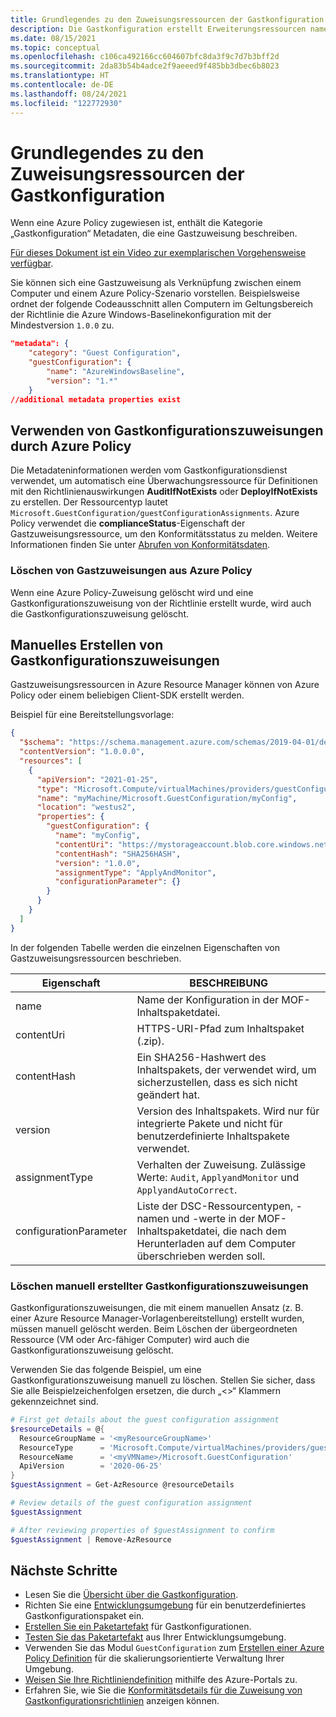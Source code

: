 ```yaml
---
title: Grundlegendes zu den Zuweisungsressourcen der Gastkonfiguration
description: Die Gastkonfiguration erstellt Erweiterungsressourcen namens Gastkonfigurationszuweisungen, die Konfigurationen Computern zuordnen.
ms.date: 08/15/2021
ms.topic: conceptual
ms.openlocfilehash: c106ca492166cc604607bfc8da3f9c7d7b3bff2d
ms.sourcegitcommit: 2da83b54b4adce2f9aeeed9f485bb3dbec6b8023
ms.translationtype: HT
ms.contentlocale: de-DE
ms.lasthandoff: 08/24/2021
ms.locfileid: "122772930"
---
```

# <a name="understand-guest-configuration-assignment-resources"></a>Grundlegendes zu den Zuweisungsressourcen der Gastkonfiguration

Wenn eine Azure Policy zugewiesen ist, enthält die Kategorie „Gastkonfiguration“ Metadaten, die eine Gastzuweisung beschreiben.

[Für dieses Dokument ist ein Video zur exemplarischen Vorgehensweise verfügbar](https://youtu.be/DmCphySEB7A).

Sie können sich eine Gastzuweisung als Verknüpfung zwischen einem Computer und einem Azure Policy-Szenario vorstellen. Beispielsweise ordnet der folgende Codeausschnitt allen Computern im Geltungsbereich der Richtlinie die Azure Windows-Baselinekonfiguration mit der Mindestversion `1.0.0` zu.

```json
"metadata": {
    "category": "Guest Configuration",
    "guestConfiguration": {
        "name": "AzureWindowsBaseline",
        "version": "1.*"
    }
//additional metadata properties exist
```

## <a name="how-azure-policy-uses-guest-configuration-assignments"></a>Verwenden von Gastkonfigurationszuweisungen durch Azure Policy

Die Metadateninformationen werden vom Gastkonfigurationsdienst verwendet, um automatisch eine Überwachungsressource für Definitionen mit den Richtlinienauswirkungen **AuditIfNotExists** oder **DeployIfNotExists** zu erstellen. Der Ressourcentyp lautet `Microsoft.GuestConfiguration/guestConfigurationAssignments`. Azure Policy verwendet die **complianceStatus**-Eigenschaft der Gastzuweisungsressource, um den Konformitätsstatus zu melden. Weitere Informationen finden Sie unter [Abrufen von Konformitätsdaten](../how-to/get-compliance-data.md).

### <a name="deletion-of-guest-assignments-from-azure-policy"></a>Löschen von Gastzuweisungen aus Azure Policy

Wenn eine Azure Policy-Zuweisung gelöscht wird und eine Gastkonfigurationszuweisung von der Richtlinie erstellt wurde, wird auch die Gastkonfigurationszuweisung gelöscht.

## <a name="manually-creating-guest-configuration-assignments"></a>Manuelles Erstellen von Gastkonfigurationszuweisungen

Gastzuweisungsressourcen in Azure Resource Manager können von Azure Policy oder einem beliebigen Client-SDK erstellt werden.

Beispiel für eine Bereitstellungsvorlage:

```json
{
  "$schema": "https://schema.management.azure.com/schemas/2019-04-01/deploymentTemplate.json#",
  "contentVersion": "1.0.0.0",
  "resources": [
    {
      "apiVersion": "2021-01-25",
      "type": "Microsoft.Compute/virtualMachines/providers/guestConfigurationAssignments",
      "name": "myMachine/Microsoft.GuestConfiguration/myConfig",
      "location": "westus2",
      "properties": {
        "guestConfiguration": {
          "name": "myConfig",
          "contentUri": "https://mystorageaccount.blob.core.windows.net/mystoragecontainer/myConfig.zip?sv=SASTOKEN",
          "contentHash": "SHA256HASH",
          "version": "1.0.0",
          "assignmentType": "ApplyAndMonitor",
          "configurationParameter": {}
        }
      }
    }    
  ]
}
```

In der folgenden Tabelle werden die einzelnen Eigenschaften von Gastzuweisungsressourcen beschrieben.

| Eigenschaft | BESCHREIBUNG |
|-|-|
| name | Name der Konfiguration in der MOF-Inhaltspaketdatei. |
| contentUri | HTTPS-URI-Pfad zum Inhaltspaket (.zip). |
| contentHash | Ein SHA256-Hashwert des Inhaltspakets, der verwendet wird, um sicherzustellen, dass es sich nicht geändert hat. |
| version | Version des Inhaltspakets. Wird nur für integrierte Pakete und nicht für benutzerdefinierte Inhaltspakete verwendet. |
| assignmentType | Verhalten der Zuweisung. Zulässige Werte: `Audit`, `ApplyandMonitor` und `ApplyandAutoCorrect`. |
| configurationParameter | Liste der DSC-Ressourcentypen, -namen und -werte in der MOF-Inhaltspaketdatei, die nach dem Herunterladen auf dem Computer überschrieben werden soll. |

### <a name="deletion-of-manually-created-guest-configuration-assignments"></a>Löschen manuell erstellter Gastkonfigurationszuweisungen

Gastkonfigurationszuweisungen, die mit einem manuellen Ansatz (z. B. einer Azure Resource Manager-Vorlagenbereitstellung) erstellt wurden, müssen manuell gelöscht werden.
Beim Löschen der übergeordneten Ressource (VM oder Arc-fähiger Computer) wird auch die Gastkonfigurationszuweisung gelöscht.

Verwenden Sie das folgende Beispiel, um eine Gastkonfigurationszuweisung manuell zu löschen. Stellen Sie sicher, dass Sie alle Beispielzeichenfolgen ersetzen, die durch „\<\>“ Klammern gekennzeichnet sind.

```PowerShell
# First get details about the guest configuration assignment
$resourceDetails = @{
  ResourceGroupName = '<myResourceGroupName>'
  ResourceType      = 'Microsoft.Compute/virtualMachines/providers/guestConfigurationAssignments/'
  ResourceName      = '<myVMName>/Microsoft.GuestConfiguration'
  ApiVersion        = '2020-06-25'
}
$guestAssignment = Get-AzResource @resourceDetails

# Review details of the guest configuration assignment
$guestAssignment

# After reviewing properties of $guestAssignment to confirm
$guestAssignment | Remove-AzResource
```

## <a name="next-steps"></a>Nächste Schritte

- Lesen Sie die [Übersicht über die Gastkonfiguration](./guest-configuration.md).
- Richten Sie eine [Entwicklungsumgebung](../how-to/guest-configuration-create-setup.md) für ein benutzerdefiniertes Gastkonfigurationspaket ein.
- [Erstellen Sie ein Paketartefakt](../how-to/guest-configuration-create.md) für Gastkonfigurationen.
- [Testen Sie das Paketartefakt](../how-to/guest-configuration-create-test.md) aus Ihrer Entwicklungsumgebung.
- Verwenden Sie das Modul `GuestConfiguration` zum [Erstellen einer Azure Policy Definition](../how-to/guest-configuration-create-definition.md) für die skalierungsorientierte Verwaltung Ihrer Umgebung.
- [Weisen Sie Ihre Richtliniendefinition](../assign-policy-portal.md) mithilfe des Azure-Portals zu.
- Erfahren Sie, wie Sie die [Konformitätsdetails für die Zuweisung von Gastkonfigurationsrichtlinien](../how-to/determine-non-compliance.md#compliance-details-for-guest-configuration) anzeigen können.
